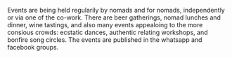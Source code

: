 Events are being held regularily by nomads and for nomads, independently or via one of the co-work. There are beer gatherings, nomad lunches and dinner, wine tastings, and also many events appealoing to the more consious crowds: ecstatic dances, authentic relating workshops, and bonfire song circles. The events are published in the whatsapp and facebook groups.